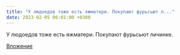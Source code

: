 ```yaml
---
title: "У людоедов тоже есть яжматери. Покупают фурьсьют л..."
date: 2023-02-05 06:01:00 +0300
---
```


У людоедов тоже есть яжматери. Покупают фурьсьют личинке.

[Вложение](/assets/vk_photos/3/7E1n6YPALXI.jpg)
